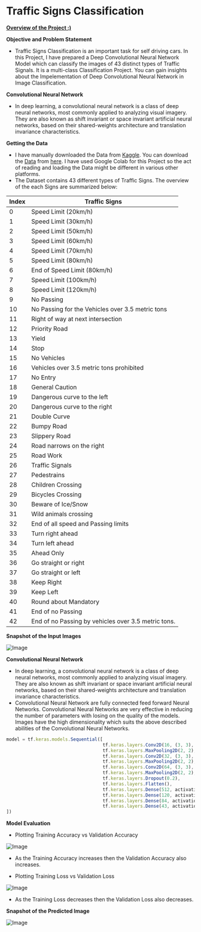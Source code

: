 # **Traffic Signs Classification**

[**Overview of the Project :)**](https://thinamxx.github.io/TrafficSigns..Classification/)

**Objective and Problem Statement**
- Traffic Signs Classification is an important task for self driving cars. In this Project, I have prepared a Deep Convolutional Neural Network Model which can classify the images of 43 distinct types of Traffic Signals. It is a multi-class Classification Project. You can gain insights about the Impelementation of Deep Convolutional Neural Network in Image Classification.

**Convolutional Neural Network**
- In deep learning, a convolutional neural network is a class of deep neural networks, most commonly applied to analyzing visual imagery. They are also known as shift invariant or space invariant artificial neural networks, based on their shared-weights architecture and translation invariance characteristics.

**Getting the Data**
- I have manually downloaded the Data from [Kaggle](https://www.kaggle.com/). You can download the [Data](https://github.com/ThinamXx/TrafficSigns..Classification/blob/master/TrafficSign%20Data.rar) from [here](https://github.com/ThinamXx/TrafficSigns..Classification/blob/master/TrafficSign%20Data.rar). I have used Google Colab for this Project so the act of reading and loading the Data might be different in various other platforms.
- The Dataset contains 43 different types of Traffic Signs. The overview of the each Signs are summarized below:

**Index** | **Traffic Signs**
--------- | -----------------
0 | Speed Limit (20km/h)
1 | Speed Limit (30km/h)
2 | Speed Limit (50km/h)
3 | Speed Limit (60km/h)
4 | Speed Limit (70km/h)
5 | Speed Limit (80km/h)
6 | End of Speed Limit (80km/h)
7 | Speed Limit (100km/h)
8 | Speed Limit (120km/h)
9 | No Passing
10 | No Passing for the Vehicles over 3.5 metric tons
11 | Right of way at next intersection
12 | Priority Road
13 | Yield
14 | Stop
15 | No Vehicles
16 | Vehicles over 3.5 metric tons prohibited
17 | No Entry
18 | General Caution 
19 | Dangerous curve to the left
20 | Dangerous curve to the right
21 | Double Curve
22 | Bumpy Road
23 | Slippery Road
24 | Road narrows on the right
25 | Road Work
26 | Traffic Signals
27 | Pedestrains
28 | Children Crossing
29 | Bicycles Crossing
30 | Beware of Ice/Snow
31 | Wild animals crossing
32 | End of all speed and Passing limits
33 | Turn right ahead
34 | Turn left ahead
35 | Ahead Only
36 | Go straight or right
37 | Go straight or left
38 | Keep Right
39 | Keep Left
40 | Round about Mandatory
41 | End of no Passing
42 | End of no Passing by vehicles over 3.5 metric tons.

**Snapshot of the Input Images**

![Image](https://res.cloudinary.com/dge89aqpc/image/upload/v1599625942/Traffic_ztr4fa.png)

**Convolutional Neural Network**
- In deep learning, a convolutional neural network is a class of deep neural networks, most commonly applied to analyzing visual imagery. They are also known as shift invariant or space invariant artificial neural networks, based on their shared-weights architecture and translation invariance characteristics.
- Convolutional Neural Network are fully connected feed forward Neural Networks. Convolutional Neural Networks are very effective in reducing the number of parameters with losing on the quality of the models. Images have the high dimensionality which suits the above described abilities of the Convolutional Neural Networks.

```javascript
model = tf.keras.models.Sequential([
                                    tf.keras.layers.Conv2D(16, (3, 3), activation="relu", input_shape=(32, 32, 1)),
                                    tf.keras.layers.MaxPooling2D(2, 2),
                                    tf.keras.layers.Conv2D(32, (3, 3), activation="relu"),
                                    tf.keras.layers.MaxPooling2D(2, 2),
                                    tf.keras.layers.Conv2D(64, (3, 3), activation="relu"),
                                    tf.keras.layers.MaxPooling2D(2, 2),
                                    tf.keras.layers.Dropout(0.2),
                                    tf.keras.layers.Flatten(),
                                    tf.keras.layers.Dense(512, activation="relu"),
                                    tf.keras.layers.Dense(120, activation="relu"),
                                    tf.keras.layers.Dense(84, activation="relu"),
                                    tf.keras.layers.Dense(43, activation="softmax")                                   
])
```

**Model Evaluation**

  - Plotting Training Accuracy vs Validation Accuracy
  
  ![Image](https://res.cloudinary.com/dge89aqpc/image/upload/v1599626424/Hey_heil1n.png)
  
  - As the Training Accuracy increases then the Validation Accuracy also increases.
  
  - Plotting Training Loss vs Validation Loss
  
  ![Image](https://res.cloudinary.com/dge89aqpc/image/upload/v1599626504/Hey2_etpkcf.png)
  
  - As the Training Loss decreases then the Validation Loss also decreases.

**Snapshot of the Predicted Image**

![Image](https://res.cloudinary.com/dge89aqpc/image/upload/v1599626599/Predict_nn167z.png)
